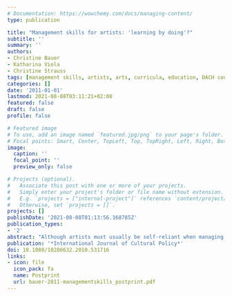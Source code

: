 ```yaml
---
# Documentation: https://wowchemy.com/docs/managing-content/
type: publication

title: "Management skills for artists: 'learning by doing'?"
subtitle: ''
summary: ''
authors:
- Christine Bauer
- Katharina Viola
- Christine Strauss
tags: [management skills, artists, arts, curricula, education, DACH countries, DACH region]
categories: []
date: '2011-01-01'
lastmod: 2021-08-08T03:11:21+02:00
featured: false
draft: false
profile: false

# Featured image
# To use, add an image named `featured.jpg/png` to your page's folder.
# Focal points: Smart, Center, TopLeft, Top, TopRight, Left, Right, BottomLeft, Bottom, BottomRight.
image:
  caption: ''
  focal_point: ''
  preview_only: false

# Projects (optional).
#   Associate this post with one or more of your projects.
#   Simply enter your project's folder or file name without extension.
#   E.g. `projects = ["internal-project"]` references `content/project/deep-learning/index.md`.
#   Otherwise, set `projects = []`.
projects: []
publishDate: '2021-08-08T01:13:56.168785Z'
publication_types:
- '2'
abstract: "Although artists must usually be self-reliant when managing their business, an artist's education typically concentrates on artistic skills rather than managerial knowledge. This paper analyses the current curricula of 154 art institutions (public and private), focussing on the so-called DACH countries (Austria, Germany and Switzerland). The results show a deficit in the implementation of economic and, especially, business-related topics in the education of artists at art universities and institutions. A glimpse at Anglo-American countries shows that, unlike in Europe, art schools are more open-minded about implementing economic content into their curricula."
publication: '*International Journal of Cultural Policy*'
doi: 10.1080/10286632.2010.531716
links:
- icon: file
  icon_pack: fa
  name: Postprint
  url: bauer-2011-managementskills_postprint.pdf
---
```

